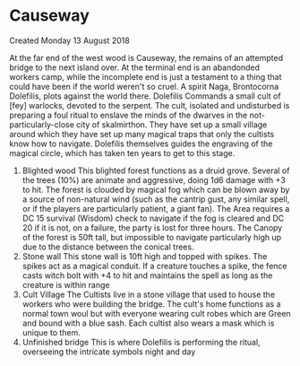 # Causeway
Created Monday 13 August 2018

At the far end of the west wood is Causeway, the remains of an attempted bridge to the next island over. At the terminal end is an abandonded workers camp, while the incomplete end is just a testament to a thing that could have been if the world weren't so cruel. A spirit Naga, Brontocorna Dolefilis, plots against the world there. Dolefilis Commands a small cult of [fey] warlocks, devoted to the serpent. The cult, isolated and undisturbed is preparing a foul ritual to enslave the minds of the dwarves in the not-particularly-close city of skalmirthon. They have set up a small village around which they have set up many magical traps that only the cultists know how to navigate. Dolefilis themselves guides the engraving of the magical circle, which has taken ten years to get to this stage.


1) Blighted wood
This blighted forest functions as a druid grove. Several of the trees (10%) are animate and aggressive, doing 1d6 damage with +3 to hit. The forest is clouded by magical fog which can be blown away by a source of non-natural wind (such as the cantrip gust, any similar spell, or if the players are particularly patient, a giant fan). The Area requires a DC 15 survival (Wisdom) check to navigate if the fog is cleared and DC 20 if it is not, on a failure, the party is lost for three hours. The Canopy of the forest is 50ft tall, but impossible to navigate particularly high up due to the distance between the conical trees. 
2) Stone wall
This stone wall is 10ft high and topped with spikes. The spikes act as a magical conduit. If a creature touches a spike, the fence casts witch bolt with +4 to hit and maintains the spell as long as the creature is within range
3) Cult Village
The Cultists live in a stone village that used to house the workers who were building the bridge. The cult's home functions as a normal town woul but with everyone wearing cult robes which are Green and bound with a blue sash. Each cultist also wears a mask which is unique to them.
4) Unfinished bridge
This is where Dolefilis is performing the ritual, overseeing the intricate symbols night and day

